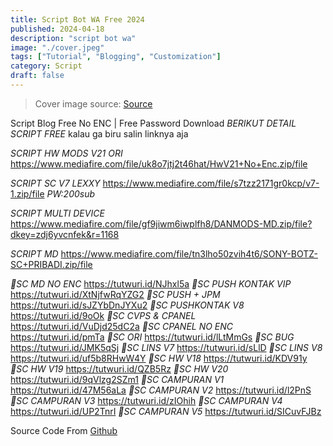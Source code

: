 ```yaml
---
title: Script Bot WA Free 2024
published: 2024-04-18
description: "script bot wa"
image: "./cover.jpeg"
tags: ["Tutorial", "Blogging", "Customization"]
category: Script
draft: false
---
```


> Cover image source: [Source](https://image.civitai.com/xG1nkqKTMzGDvpLrqFT7WA/208fc754-890d-4adb-9753-2c963332675d/width=2048/01651-1456859105-(colour_1.5),girl,_Blue,yellow,green,cyan,purple,red,pink,_best,8k,UHD,masterpiece,male%20focus,%201boy,gloves,%20ponytail,%20long%20hair,.jpeg)

Script Blog Free No ENC | Free Password Download
*BERIKUT DETAIL SCRIPT FREE*
kalau ga biru salin linknya aja

*SCRIPT HW MODS V21 ORI*
https://www.mediafire.com/file/uk8o7jtj2t46hat/HwV21+No+Enc.zip/file

*SCRIPT SC V7 LEXXY*
https://www.mediafire.com/file/s7tzz2171gr0kcp/v7-1.zip/file
*PW:200sub*

*SCRIPT MULTI DEVICE*
https://www.mediafire.com/file/gf9jiwm6iwplfh8/DANMODS-MD.zip/file?dkey=zdj6yvcnfek&r=1168

*SCRIPT MD*
https://www.mediafire.com/file/tn3lho50zvih4t6/SONY-BOTZ-SC+PRIBADI.zip/file

*💠SC MD NO ENC*
https://tutwuri.id/NJhxl5a
*💠SC PUSH KONTAK VIP*
https://tutwuri.id/XtNjfwRqYZG2
*💠SC PUSH + JPM*
https://tutwuri.id/sJZYbDnJYXu2
*💠SC PUSHKONTAK V8*
https://tutwuri.id/9oOk
*💠SC CVPS & CPANEL*
https://tutwuri.id/VuDjd25dC2a
*💠SC CPANEL NO ENC*
https://tutwuri.id/pmTa
*💠SC ORI*
https://tutwuri.id/lLtMmGs
*💠SC BUG*
https://tutwuri.id/JMK5qSj
*💠SC LINS V7*
https://tutwuri.id/sLlD
*💠SC LINS V8*
https://tutwuri.id/uf5b8RHwW4Y
*💠SC HW V18*
https://tutwuri.id/KDV91y
*💠SC HW V19*
https://tutwuri.id/QZB5Rz
*💠SC HW V20*
https://tutwuri.id/9qVlzg2SZm1
*💠SC CAMPURAN V1*
https://tutwuri.id/47M56aLa
*💠SC CAMPURAN V2*
https://tutwuri.id/l2PnS
*💠SC CAMPURAN V3*
https://tutwuri.id/zIOhih
*💠SC CAMPURAN V4*
https://tutwuri.id/UP2TnrI
*💠SC CAMPURAN V5*
https://tutwuri.id/SICuvFJBz

Source Code From [Github](github.com)
